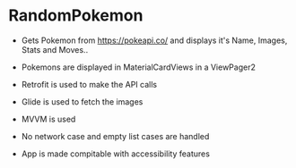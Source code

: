 # RandomPokemon
- Gets Pokemon from https://pokeapi.co/ and displays it's Name, Images, Stats and Moves.. 
- Pokemons are displayed in MaterialCardViews in a ViewPager2

- Retrofit is used to make the API calls
- Glide is used to fetch the images
- MVVM is used

- No network case and empty list cases are handled 

- App is made compitable with accessibility features 
